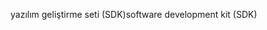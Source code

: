<span data-ttu-id="643e7-101">yazılım geliştirme seti (SDK)</span><span class="sxs-lookup"><span data-stu-id="643e7-101">software development kit (SDK)</span></span>